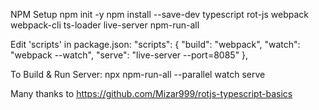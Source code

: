 NPM Setup
npm init -y
npm install --save-dev typescript rot-js webpack webpack-cli ts-loader live-server npm-run-all

Edit 'scripts' in package.json:
  "scripts": {
    "build": "webpack",
    "watch": "webpack --watch",
    "serve": "live-server --port=8085"
  },

To Build & Run Server:
npx npm-run-all --parallel watch serve



Many thanks to https://github.com/Mizar999/rotjs-typescript-basics